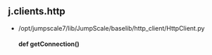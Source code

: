 ## j.clients.http

- /opt/jumpscale7/lib/JumpScale/baselib/http_client/HttpClient.py

    #### def getConnection() 
